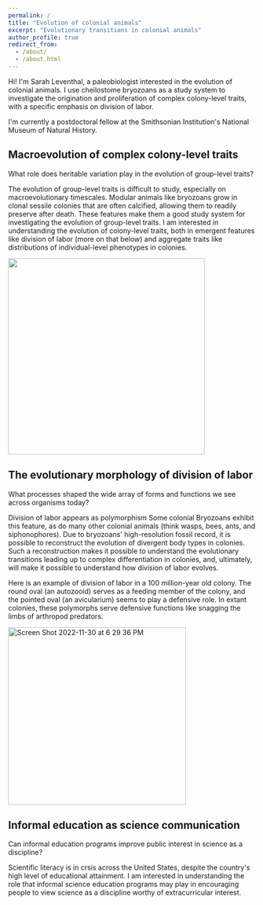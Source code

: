 ```yaml
---
permalink: /
title: "Evolution of colonial animals"
excerpt: "Evolutionary transitions in colonial animals"
author_profile: true
redirect_from: 
  - /about/
  - /about.html
---
```



Hi! I'm Sarah Leventhal, a paleobiologist interested in the evolution of colonial animals. I use cheilostome bryozoans as a study system to investigate the origination and proliferation of complex colony-level traits, with a specific emphasis on division of labor.

I'm currently a postdoctoral fellow at the Smithsonian Institution's National Museum of Natural History.

## Macroevolution of complex colony-level traits

What role does heritable variation play in the evolution of group-level traits?
 
The evolution of group-level traits is difficult to study, especially on macroevolutionary timescales. Modular animals like bryozoans grow in clonal sessile colonies that are often calcified, allowing them to readily preserve after death. These features make them a good study system for investigating the evolution of group-level traits. I am interested in understanding the evolution of colony-level traits, both in emergent features like division of labor (more on that below) and aggregate traits like distributions of individual-level phenotypes in colonies.

<img src="https://user-images.githubusercontent.com/79329199/204932897-dd846344-f533-48d8-a709-44002808024d.jpg" height=400 />



## The evolutionary morphology of division of labor

What processes shaped the wide array of forms and functions we see across organisms today?

Division of labor appears as polymorphism Some colonial Bryozoans exhibit this feature, as do many other colonial animals (think wasps, bees, ants, and siphonophores). Due to bryozoans' high-resolution fossil record, it is possible to reconstruct the evolution of divergent body types in colonies. Such a reconstruction makes it possible to understand the evolutionary transitions leading up to complex differentiation in colonies, and, ultimately, will make it possible to understand how division of labor evolves.

Here is an example of division of labor in a 100 million-year old colony. The round oval (an autozooid) serves as a feeding member of the colony, and the pointed oval (an avicularium) seems to play a defensive role. In extant colonies, these polymorphs serve defensive functions like snagging the limbs of arthropod predators. 

<img width="362" alt="Screen Shot 2022-11-30 at 6 29 36 PM" src="https://user-images.githubusercontent.com/79329199/204930140-cede2595-3eb3-4844-b95d-b9595acab680.png">



## Informal education as science communication

Can informal education programs improve public interest in science as a discipline?

Scientific literacy is in crsis across the United States, despite the country's high level of educational attainment. I am interested in understanding the role that informal science education programs may play in encouraging people to view science as a discipline worthy of extracurricular interest.


